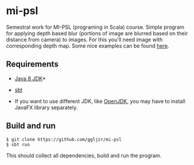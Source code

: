 # mi-psl
Semestral work for MI-PSL (programing in Scala) course. Simple program for applying depth based blur (portions of image are blurred based on their distance from camera) to images. For this you'll need image with corresponding depth map. Some nice examples can be found [here](http://vision.middlebury.edu/stereo/).

## Requirements

* [Java 8 JDK](http://www.oracle.com/technetwork/java/javase/downloads/index.html)*
* [sbt](http://www.scala-sbt.org/)

* If you want to use different JDK, like [OpenJDK](http://openjdk.java.net/), you may have to install JavaFX library separately.

## Build and run

```
$ git clone https://github.com/ggljzr/mi-psl
$ sbt run
```

This should collect all dependencies, build and run the program.
